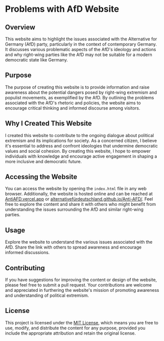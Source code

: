 # Problems with AfD Website

## Overview
This website aims to highlight the issues associated with the Alternative for Germany (AfD) party, particularly in the context of contemporary Germany. It discusses various problematic aspects of the AfD's ideology and actions and why right-wing parties like the AfD may not be suitable for a modern democratic state like Germany.

## Purpose
The purpose of creating this website is to provide information and raise awareness about the potential dangers posed by right-wing extremism and populist movements, as exemplified by the AfD. By outlining the problems associated with the AfD's rhetoric and policies, the website aims to encourage critical thinking and informed discourse among visitors.

## Why I Created This Website
I created this website to contribute to the ongoing dialogue about political extremism and its implications for society. As a concerned citizen, I believe it's essential to address and confront ideologies that undermine democratic values and social cohesion. By creating this website, I hope to empower individuals with knowledge and encourage active engagement in shaping a more inclusive and democratic future.

## Accessing the Website
You can access the website by opening the `index.html` file in any web browser. Additionally, the website is hosted online and can be reached at [AntiAFD.vercel.app](https://antiafd.vercel.app) or [alternativefürdeutschland.github.io/Anti-AFD/](https://alternativefurdeutschland.github.io/Anti-AFD/). Feel free to explore the content and share it with others who might benefit from understanding the issues surrounding the AfD and similar right-wing parties.

## Usage
Explore the website to understand the various issues associated with the AfD. Share the link with others to spread awareness and encourage informed discussions.

## Contributing
If you have suggestions for improving the content or design of the website, please feel free to submit a pull request. Your contributions are welcome and appreciated in furthering the website's mission of promoting awareness and understanding of political extremism.

## License
This project is licensed under the [MIT License](LICENSE), which means you are free to use, modify, and distribute the content for any purpose, provided you include the appropriate attribution and retain the original license.
